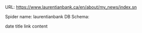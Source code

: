 URL: https://www.laurentianbank.ca/en/about/my_news/index.sn

Spider name: laurentianbank
DB Schema:

date
title
link
content
